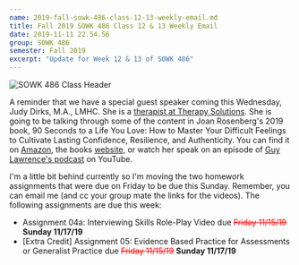 ```yaml
---
name: 2019-fall-sowk-486-class-12-13-weekly-email.md
title: Fall 2019 SOWK 486 Class 12 & 13 Weekly Email
date: 2019-11-11 22.54.56
group: SOWK 486
semester: Fall 2019
excerpt: "Update for Week 12 & 13 of SOWK 486"
---
```


![SOWK 486 Class Header](https://jacobrcampbell.com/assets/media/class-header-sowk-theories-practice-1.png "SOWK 486 Class Header")

A reminder that we have a special guest speaker coming this Wednesday, Judy Dirks, M.A., LMHC. She is a [therapist at Therapy Solutions](http://therapy-solutions.us/staff/judy-dirks-m-a-lmhc). She is going to be talking through some of the content in Joan Rosenberg's 2019 book, 90 Seconds to a Life You Love: How to Master Your Difficult Feelings to Cultivate Lasting Confidence, Resilience, and Authenticity. You can find it on [Amazon](https://www.amazon.com/Seconds-Life-You-Love-Authenticity/dp/031641431X), the books [website](https://www.90secondsbook.com), or watch her speak on an episode of [Guy Lawrence's podcast](https://youtu.be/u7fKFUKrYzI) on YouTube.

I'm a little bit behind currently so I'm moving the two homework assignments that were due on Friday to be due this Sunday. Remember, you can email me (and cc your group mate the links for the videos). The following assignments are due this week:

- Assignment 04a: Interviewing Skills Role-Play Video due <span style="color:red;text-decoration:line-through">Friday 11/15/19</span> **Sunday 11/17/19**
- [Extra Credit] Assignment 05: Evidence Based Practice for Assessments or Generalist Practice due <span style="color:red;text-decoration:line-through">Friday 11/15/19</span> **Sunday 11/17/19**